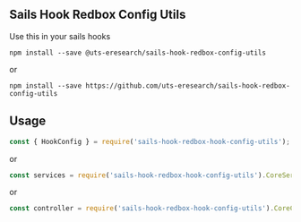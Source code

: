 ## Sails Hook Redbox Config Utils

Use this in your sails hooks

```shell script
npm install --save @uts-eresearch/sails-hook-redbox-config-utils
```

or

```shell script
npm install --save https://github.com/uts-eresearch/sails-hook-redbox-config-utils
```

## Usage

```javascript
const { HookConfig } = require('sails-hook-redbox-hook-config-utils');
```
or
```javascript
const services = require('sails-hook-redbox-hook-config-utils').CoreService;
```
or
```javascript
const controller = require('sails-hook-redbox-hook-config-utils').CoreController;
```
